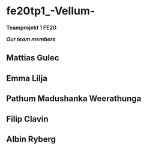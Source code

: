 # fe20tp1_-Vellum-
**Teamprojekt 1 FE20**

***Our team members***

## Mattias Gulec
## Emma Lilja
## Pathum Madushanka Weerathunga
## Filip Clavin 
## Albin Ryberg 
